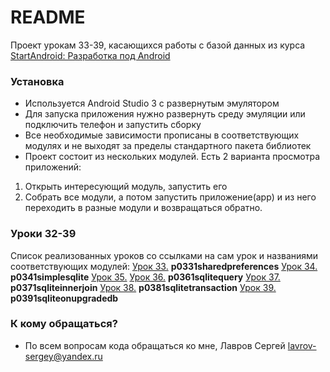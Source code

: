 # README #

Проект урокам 33-39, касающихся работы с базой данных из курса [StartAndroid: Разработка под Android](http://startandroid.ru/ru/uroki/vse-uroki-spiskom.html)

### Установка ###

* Используется Android Studio 3 с развернутым эмулятором
* Для запуска приложения нужно развернуть среду эмуляции или подключить телефон и запустить сборку
* Все необходимые зависимости прописаны в соответствующих модулях и не выходят за пределы стандартного пакета библиотек
* Проект состоит из нескольких модулей. Есть 2 варианта просмотра приложений:
1. Открыть интересующий модуль, запустить его
2. Собрать все модули, а потом запустить приложение(app) и из него переходить в разные модули и возвращаться обратно.

### Уроки 32-39 ###

Список реализованных уроков со ссылками на сам урок и названиями соответствующих модулей: 
[Урок 33.](http://startandroid.ru/ru/uroki/vse-uroki-spiskom.html)
**p0331sharedpreferences**
[Урок 34.](http://startandroid.ru/ru/uroki/vse-uroki-spiskom.html)
**p0341simplesqlite**
[Урок 35.](http://startandroid.ru/ru/uroki/vse-uroki-spiskom.html)
[Урок 36.](http://startandroid.ru/ru/uroki/vse-uroki-spiskom.html)
**p0361sqlitequery**
[Урок 37.](http://startandroid.ru/ru/uroki/vse-uroki-spiskom.html)
**p0371sqliteinnerjoin**
[Урок 38.](http://startandroid.ru/ru/uroki/vse-uroki-spiskom.html)
**p0381sqlitetransaction**
[Урок 39.](http://startandroid.ru/ru/uroki/vse-uroki-spiskom.html)
**p0391sqliteonupgradedb**

### К кому обращаться? ###

* По всем вопросам кода обращаться ко мне, Лавров Сергей lavrov-sergey@yandex.ru